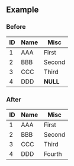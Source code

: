 

## Example

### Before

| ID | Name | Misc     |
| -- | ---- | -------- |
| 1  | AAA  | First    |
| 2  | BBB  | Second   |
| 3  | CCC  | Third    |
| 4  | DDD  | **NULL** |

### After

| ID | Name | Misc   |
| -- | ---- | ------ |
| 1  | AAA  | First  |
| 2  | BBB  | Second |
| 3  | CCC  | Third  |
| 4  | DDD  | Fourth |
